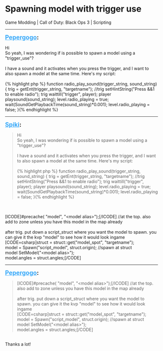 # Spawning model with trigger use
Game Modding | Call of Duty: Black Ops 3 | Scripting

---
<strong style="font-size: 1.4em;"><span style="text-decoration: underline;text-decoration-color: #34a7f9;"><span style="color:#34a7f9;">Pepergogo</span></span>:</strong>

<p>Hi<br />So yeah, I was wondering if is possible to spawn a model using a &quot;trigger_use&quot;?<br /><br />I have a sound and it activates when you press the trigger, and I want to also spawn a model at the same time. Here&#39;s my script:<br /><br />{% highlight php %}
function radio_play_sound(trigger_string, sound_string)
{
    trig = getEnt(trigger_string, &quot;targetname&quot;);
    //trig setHintString(&quot;Press &amp;&amp;1 to enable radio&quot;);
    trig waittill(&quot;trigger&quot;, player);
    player playsound(sound_string);
    level.radio_playing = true;
    wait(SoundGetPlaybackTime(sound_string)*0.001);
    level.radio_playing = false;
}{% endhighlight %}
</p>

---
<strong style="font-size: 1.4em;"><span style="text-decoration: underline;text-decoration-color: #34a7f9;"><span style="color:#34a7f9;">Spiki</span></span>:</strong>

<p><blockquote>Hi<br />So yeah, I was wondering if is possible to spawn a model using a &quot;trigger_use&quot;?<br /><br />I have a sound and it activates when you press the trigger, and I want to also spawn a model at the same time. Here&#39;s my script:<br /><br />{% highlight php %}
function radio_play_sound(trigger_string, sound_string)
{
    trig = getEnt(trigger_string, &quot;targetname&quot;);
    //trig setHintString(&quot;Press &amp;&amp;1 to enable radio&quot;);
    trig waittill(&quot;trigger&quot;, player);
    player playsound(sound_string);
    level.radio_playing = true;
    wait(SoundGetPlaybackTime(sound_string)*0.001);
    level.radio_playing = false;
}{% endhighlight %}
</blockquote><br /><br />[ICODE]#precache( &quot;model&quot;, &quot;&lt;model alias&gt;&quot;);[/ICODE] //at the top. also add to zone unless you have this model in the map already<br /><br />after trig. put down a script_struct where you want the model to spawn. you can give it the kvp &quot;model&quot; to see how it would look ingame<br />[CODE=csharp]struct = struct::get(&quot;model_spot&quot;, &quot;targetname&quot;);<br />model = Spawn(&quot;script_model&quot;, struct.origin); //spawn at struct<br />model SetModel(&quot;&lt;model alias&gt;&quot;);<br />model.angles = struct.angles;[/CODE]</p>

---
<strong style="font-size: 1.4em;"><span style="text-decoration: underline;text-decoration-color: #34a7f9;"><span style="color:#34a7f9;">Pepergogo</span></span>:</strong>

<p><blockquote>[ICODE]#precache( &quot;model&quot;, &quot;&lt;model alias&gt;&quot;);[/ICODE] //at the top. also add to zone unless you have this model in the map already<br /><br />after trig. put down a script_struct where you want the model to spawn. you can give it the kvp &quot;model&quot; to see how it would look ingame<br />[CODE=csharp]struct = struct::get(&quot;model_spot&quot;, &quot;targetname&quot;);<br />model = Spawn(&quot;script_model&quot;, struct.origin); //spawn at struct<br />model SetModel(&quot;&lt;model alias&gt;&quot;);<br />model.angles = struct.angles;[/CODE]<br /></blockquote><br />Thanks a lot!</p>
